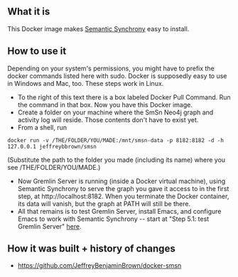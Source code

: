 ## What it is
This Docker image makes [Semantic Synchrony](https://github.com/joshsh/smsn/) easy to install.

## How to use it
Depending on your system's permissions, you might have to prefix the docker commands listed here with sudo.
Docker is supposedly easy to use in Windows and Mac, too. These steps work in Linux.
* To the right of this text there is a box labeled Docker Pull Command. Run the command in that box. Now you have this Docker image.
* Create a folder on your machine where the SmSn Neo4j graph and activity log will reside. Those contents don't have to exist yet.
* From a shell, run
```
docker run -v /THE/FOLDER/YOU/MADE:/mnt/smsn-data -p 8182:8182 -d -h 127.0.0.1 jeffreybbrown/smsn
```
(Substitute the path to the folder you made (including its name) where you see /THE/FOLDER/YOU/MADE.)
* Now Gremlin Server is running (inside a Docker virtual machine), using Semantic Synchrony to serve the graph you gave it access to in the first step, at http://localhost:8182. When you terminate the Docker container, its data will vanish, but the graph at PATH will still be there.
* All that remains is to test Gremlin Server, install Emacs, and configure Emacs to work with Semantic Synchrony -- start at "Step 5.1: test Gremlin Server" [here](https://github.com/joshsh/smsn/wiki/installation).

## How it was built + history of changes
* https://github.com/JeffreyBenjaminBrown/docker-smsn
